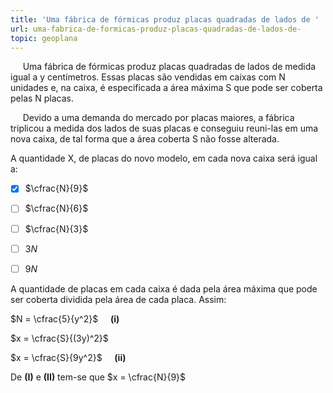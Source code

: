 ```yaml
---
title: 'Uma fábrica de fórmicas produz placas quadradas de lados de '
url: uma-fabrica-de-formicas-produz-placas-quadradas-de-lados-de-
topic: geoplana
---
```



     Uma fábrica de fórmicas produz placas quadradas de lados de medida igual a y centímetros. Essas placas são vendidas em caixas com N unidades e, na caixa, é especificada a área máxima S que pode ser coberta pelas N placas.

     Devido a uma demanda do mercado por placas maiores, a fábrica triplicou a medida dos lados de suas placas e conseguiu reuni-las em uma nova caixa, de tal forma que a área coberta S não fosse alterada.

A quantidade X, de placas do novo modelo, em cada nova caixa será igual a:



- [x] $\cfrac{N}{9}$
- [ ] $\cfrac{N}{6}$
- [ ] $\cfrac{N}{3}$
- [ ] $3N$
- [ ] $9N$


A quantidade de placas em cada caixa é dada pela área máxima que pode ser coberta dividida pela área de cada placa. Assim:

$N = \cfrac{5}{y^2}$     **(i)**

$x = \cfrac{S}{(3y)^2}$

$x = \cfrac{S}{9y^2}$     **(ii)**

De **(I)** e **(II)** tem-se que $x = \cfrac{N}{9}$
